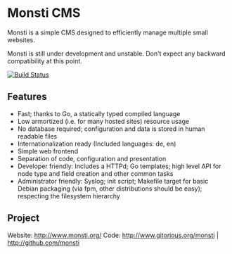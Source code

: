 Monsti CMS
==========

Monsti is a simple CMS designed to efficiently manage multiple small
websites.

Monsti is still under development and unstable. Don't expect any
backward compatibility at this point.

[![Build Status](https://travis-ci.org/monsti/monsti.svg?branch=master)](https://travis-ci.org/monsti/monsti)

Features
--------

 - Fast; thanks to Go, a statically typed compiled language
 - Low armortized (i.e. for many hosted sites) resource usage
 - No database required; configuration and data is stored in human
   readable files
 - Internationalization ready (Included languages: de, en)
 - Simple web frontend
 - Separation of code, configuration and presentation
 - Developer friendly: Includes a HTTPd; Go templates; high level API
   for node type and field creation and other common tasks
 - Administrator friendly: Syslog; init script; Makefile target for
   basic Debian packaging (via fpm, other distributions should be
   easy); respecting the filesystem hierarchy

Project
-------

Website: http://www.monsti.org/
Code: http://www.gitorious.org/monsti | http://github.com/monsti